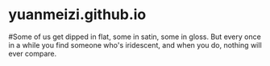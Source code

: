 # yuanmeizi.github.io

#Some of us get dipped in flat, some in satin, some in gloss. But every once in a while you find someone who's iridescent, and when you do, nothing will ever compare.
